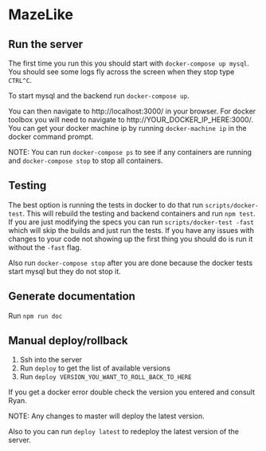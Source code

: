 # MazeLike

## Run the server

The first time you run this you should start with `docker-compose up mysql`.  You should see some logs fly across the screen when they stop type `CTRL^C`.

To start mysql and the backend run `docker-compose up`.

You can then navigate to http://localhost:3000/ in your browser.  For docker toolbox you will need to navigate to http://YOUR_DOCKER_IP_HERE:3000/.  You can get your docker machine ip by running `docker-machine ip` in the docker command prompt.

NOTE: You can run `docker-compose ps` to see if any containers are running and `docker-compose stop` to stop all containers.

## Testing

The best option is running the tests in docker to do that run `scripts/docker-test`.  This will rebuild the testing and backend containers and run `npm test`.  If you are just modifying the specs you can run `scripts/docker-test -fast` which will skip the builds and just run the tests.  If you have any issues with changes to your code not showing up the first thing you should do is run it without the `-fast` flag.  

Also run `docker-compose stop` after you are done because the docker tests start mysql but they do not stop it.

## Generate documentation

Run `npm run doc`

## Manual deploy/rollback

1. Ssh into the server
2. Run `deploy` to get the list of available versions
3. Run `deploy VERSION_YOU_WANT_TO_ROLL_BACK_TO_HERE`

If you get a docker error double check the version you entered and consult Ryan.

NOTE: Any changes to master will deploy the latest version.

Also to you can run `deploy latest` to redeploy the latest version of the server.